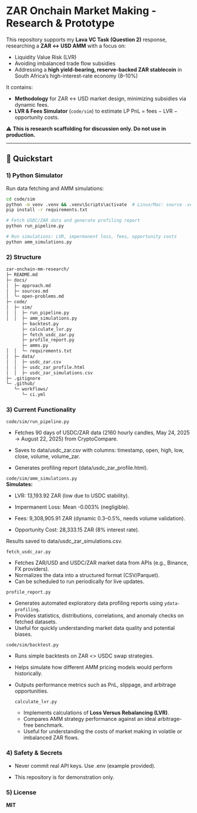 # ZAR Onchain Market Making - Research & Prototype

This repository supports my **Lava VC Task (Question 2)** response, researching a **ZAR ↔ USD AMM** with a focus on:

- Liquidity Value Risk (LVR)  
- Avoiding imbalanced trade flow subsidies  
- Addressing a **high yield-bearing, reserve-backed ZAR stablecoin** in South Africa’s high-interest-rate economy (8–10%)  

It contains:

- **Methodology** for ZAR ↔ USD market design, minimizing subsidies via dynamic fees.  
- **LVR & Fees Simulator** (`code/sim`) to estimate LP PnL = fees − LVR − opportunity costs.    

⚠️ **This is research scaffolding for discussion only. Do not use in production.**

---

## 🚀 Quickstart

### 1) Python Simulator
Run data fetching and AMM simulations:

```bash
cd code/sim
python -m venv .venv && .venv\Scripts\activate  # Linux/Mac: source .venv/bin/activate
pip install -r requirements.txt

# Fetch USDC/ZAR data and generate profiling report
python run_pipeline.py  

# Run simulations: LVR, impermanent loss, fees, opportunity costs
python amm_simulations.py  

```

### 2) Structure
```bash
zar-onchain-mm-research/
├─ README.md
├─ docs/
│  ├─ approach.md
│  ├─ sources.md
│  └─ open-problems.md
├─ code/
│  ├─ sim/
│  │  ├─ run_pipeline.py
│  │  ├─ amm_simulations.py
      ├─ backtest.py
      ├─ calculate_lvr.py
      ├─ fetch_usdc_zar.py
      ├─ profile_report.py
      ├─ amms.py
│  │  └─ requirements.txt
│  ├─ data/
│  │  ├─ usdc_zar.csv
│  │  ├─ usdc_zar_profile.html
│  │  ├─ usdc_zar_simulations.csv
├─ .gitignore
└─ .github/
   └─ workflows/
      └─ ci.yml
```

### 3) Current Functionality

``` code/sim/run_pipeline.py ```

- Fetches 90 days of USDC/ZAR data (2160 hourly candles, May 24, 2025 → August 22, 2025) from CryptoCompare.

- Saves to data/usdc_zar.csv with columns: timestamp, open, high, low, close, volume, volume_zar.

- Generates profiling report (data/usdc_zar_profile.html).

``` code/sim/amm_simulations.py ```<br />
 **Simulates:**

- LVR: 13,193.92 ZAR (low due to USDC stability).

- Impermanent Loss: Mean -0.003% (negligible).

- Fees: 9,308,905.91 ZAR (dynamic 0.3–0.5%, needs volume validation).

- Opportunity Cost: 28,333.15 ZAR (8% interest rate).

Results saved to data/usdc_zar_simulations.csv.

``` fetch_usdc_zar.py ```
  - Fetches ZAR/USD and USDC/ZAR market data from APIs (e.g., Binance, FX providers).  
  - Normalizes the data into a structured format (CSV/Parquet).  
  - Can be scheduled to run periodically for live updates.

``` profile_report.py ``` 
  - Generates automated exploratory data profiling reports using `ydata-profiling`.  
  - Provides statistics, distributions, correlations, and anomaly checks on fetched datasets.  
  - Useful for quickly understanding market data quality and potential biases.  


``` code/sim/backtest.py ```
- Runs simple backtests on ZAR <> USDC swap strategies.  
- Helps simulate how different AMM pricing models would perform historically.  
- Outputs performance metrics such as PnL, slippage, and arbitrage opportunities.  

  ``` calculate_lvr.py ```
  - Implements calculations of **Loss Versus Rebalancing (LVR)**.  
  - Compares AMM strategy performance against an ideal arbitrage-free benchmark.  
  - Useful for understanding the costs of market making in volatile or imbalanced ZAR flows.  

### 4) Safety & Secrets

- Never commit real API keys. Use .env (example provided).

- This repository is for demonstration only.

### 5) License
**MIT**
